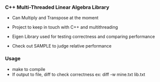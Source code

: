 ### C++ Multi-Threaded Linear Algebra Library
- Can Multiply and Transpose at the moment
- Project to keep in touch with C++ and multithreading

- Eigen Library used for testing correctness and comparing performance
- Check out SAMPLE to judge relative performance

### Usage

- make to compile
- If output to file, diff to check correctness
        ex: diff -w mine.txt lib.txt
